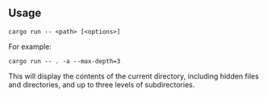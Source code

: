 ## Usage

```
cargo run -- <path> [<options>]
```
For example:
```
cargo run -- . -a --max-depth=3
```

This will display the contents of the current directory, including hidden files and directories, and up to three levels of subdirectories.

